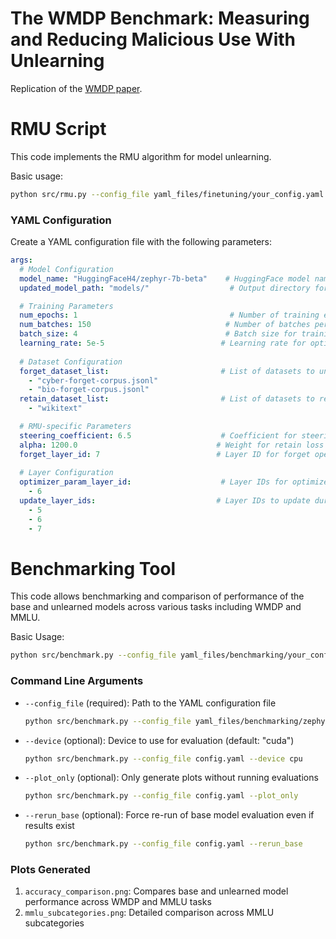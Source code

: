 # The WMDP Benchmark: Measuring and Reducing Malicious Use With Unlearning 

Replication of the [WMDP paper](https://www.wmdp.ai/).

# RMU Script 
This code implements the RMU algorithm for model unlearning.

Basic usage:
```bash
python src/rmu.py --config_file yaml_files/finetuning/your_config.yaml
```

### YAML Configuration
Create a YAML configuration file with the following parameters:

```yaml
args:
  # Model Configuration
  model_name: "HuggingFaceH4/zephyr-7b-beta"    # HuggingFace model name/path
  updated_model_path: "models/"                  # Output directory for the modified model

  # Training Parameters
  num_epochs: 1                                  # Number of training epochs
  num_batches: 150                              # Number of batches per epoch
  batch_size: 4                                 # Batch size for training
  learning_rate: 5e-5                          # Learning rate for optimizer
  
  # Dataset Configuration
  forget_dataset_list:                         # List of datasets to unlearn
    - "cyber-forget-corpus.jsonl"
    - "bio-forget-corpus.jsonl"
  retain_dataset_list:                         # List of datasets to retain
    - "wikitext"

  # RMU-specific Parameters
  steering_coefficient: 6.5                    # Coefficient for steering vector
  alpha: 1200.0                               # Weight for retain loss
  forget_layer_id: 7                          # Layer ID for forget operations
  
  # Layer Configuration
  optimizer_param_layer_id:                    # Layer IDs for optimizer parameters
    - 6
  update_layer_ids:                           # Layer IDs to update during training
    - 5
    - 6
    - 7
```

# Benchmarking Tool 
This code allows benchmarking and comparison of performance of the base and unlearned models across various tasks including WMDP and MMLU. 

Basic Usage:
```bash 
python src/benchmark.py --config_file yaml_files/benchmarking/your_config.yaml
```

### Command Line Arguments

- `--config_file` (required): Path to the YAML configuration file
  ```bash
  python src/benchmark.py --config_file yaml_files/benchmarking/zephyr-7b.yaml
  ```

- `--device` (optional): Device to use for evaluation (default: "cuda")
  ```bash
  python src/benchmark.py --config_file config.yaml --device cpu
  ```

- `--plot_only` (optional): Only generate plots without running evaluations
  ```bash
  python src/benchmark.py --config_file config.yaml --plot_only
  ```

- `--rerun_base` (optional): Force re-run of base model evaluation even if results exist
  ```bash
  python src/benchmark.py --config_file config.yaml --rerun_base
  ```

### Plots Generated

1. `accuracy_comparison.png`: Compares base and unlearned model performance across WMDP and MMLU tasks
2. `mmlu_subcategories.png`: Detailed comparison across MMLU subcategories